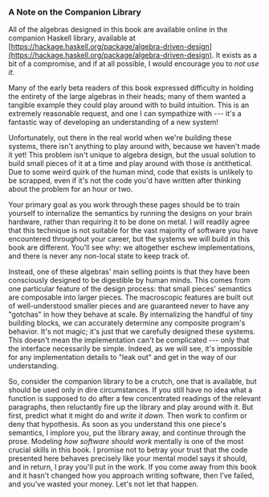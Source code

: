 ### A Note on the Companion Library

All of the algebras designed in this book are available online in the companion
Haskell library, available at
[https://hackage.haskell.org/package/algebra-driven-design](https://hackage.haskell.org/package/algebra-driven-design).
It exists as a bit of a compromise, and if at all possible, I would encourage
you to *not use it.*

Many of the early beta readers of this book expressed difficulty in holding the
entirety of the large algebras in their heads; many of them wanted a tangible
example they could play around with to build intuition. This is an
extremely reasonable request, and one I can sympathize with --- it's a fantastic
way of developing an understanding of a new system!

Unfortunately, out there in the real world when we're building these
systems, there isn't anything to play around with, because we haven't
made it yet! This problem isn't unique to algebra design, but the usual
solution to build small pieces of it at a time and play around with those *is*
antithetical. Due to some weird quirk of the human mind, code that exists is
unlikely to be scrapped, even if it's not the code you'd have written after
thinking about the problem for an hour or two.

Your primary goal as you work through these pages should be to train yourself to
internalize the semantics by running the designs on your brain hardware, rather
than requiring it to be done on metal. I will readily agree that this technique
is not suitable for the vast majority of software you have encountered
throughout your career, but the systems we will build in this book are
different. You'll see why: we altogether eschew implementations, and there
is never any non-local state to keep track of.

Instead, one of these algebras' main selling points is that they have been
consciously designed to be digestible by human minds. This comes from one
particular feature of the design process: that small pieces' semantics are
composable into larger pieces. The macroscopic features are built out of
well-understood smaller pieces and are guaranteed never to have any "gotchas"
in how they behave at scale. By internalizing the handful of tiny building
blocks, we can accurately determine any composite program's behavior. It's not
magic; it's just that we carefully designed these systems. This doesn't mean
the implementation can't be complicated --- only that the interface
necessarily be simple. Indeed, as we will see, it's impossible for any
implementation details to "leak out" and get in the way of our understanding.

So, consider the companion library to be a crutch, one that is available, but
should be used only in dire circumstances. If you still have no idea what a function is supposed
to do after a few concentrated readings of the relevant paragraphs, then reluctantly fire up the library and play around with it. But first,
predict what it might do and *write it down.* Then work
to confirm or deny that hypothesis. As soon as you understand
this one piece's semantics, I implore you, put the library away, and continue through
the prose. Modeling *how software should work* mentally is one of the
most crucial skills in this book. I promise not to betray your trust that the
code presented here behaves precisely like your mental model says it should, and
in return, I pray you'll put in the work. If you come away from this book and it
hasn't changed how you approach writing software, then I've failed, and
you've wasted your money. Let's not let that happen.

